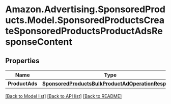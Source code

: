 # Amazon.Advertising.SponsoredProducts.Model.SponsoredProductsCreateSponsoredProductsProductAdsResponseContent

## Properties

Name | Type | Description | Notes
------------ | ------------- | ------------- | -------------
**ProductAds** | [**SponsoredProductsBulkProductAdOperationResponse**](SponsoredProductsBulkProductAdOperationResponse.md) |  | 

[[Back to Model list]](../README.md#documentation-for-models) [[Back to API list]](../README.md#documentation-for-api-endpoints) [[Back to README]](../README.md)


